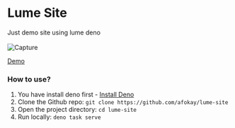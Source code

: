 # Lume Site
Just demo site using lume deno<br><br>
![Capture](https://telegra.ph/file/f1944e4a501416205fedf.jpg)

[Demo](https://afokay.github.io/lume-site)

### How to use?
1. You have install deno first - [Install Deno](https://deno.land/manual/getting_started/installation)
2. Clone the Github repo: `git clone https://github.com/afokay/lume-site`
3. Open the project directory: `cd lume-site`
4. Run locally: `deno task serve`
